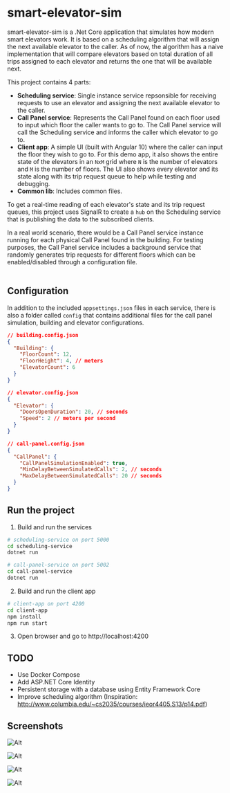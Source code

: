 # smart-elevator-sim

smart-elevator-sim is a .Net Core application that simulates how modern smart elevators work. It is based on a scheduling algorithm that will assign the next available elevator to the caller. As of now, the algorithm has a naive implementation that will compare elevators based on total duration of all trips assigned to each elevator and returns the one that will be available next.

This project contains 4 parts:

- **Scheduling service**: Single instance service repsonsible for receiving requests to use an elevator and assigning the next available elevator to the caller.
- **Call Panel service**: Represents the Call Panel found on each floor used to input which floor the caller wants to go to. The Call Panel service will call the Scheduling service and informs the caller which elevator to go to.
- **Client app**: A simple UI (built with Angular 10) where the caller can input the floor they wish to go to. For this demo app, it also shows the entire state of the elevators in an `NxM` grid where `N` is the number of elevators and `M` is the number of floors. The UI also shows every elevator and its state along with its trip request queue to help while testing and debugging.
- **Common lib**: Includes common files.

To get a real-time reading of each elevator's state and its trip request queues, this project uses SignalR to create a `hub` on the Scheduling service that is publishing the data to the subscribed clients.

In a real world scenario, there would be a Call Panel service instance running for each physical Call Panel found in the building. For testing purposes, the Call Panel service includes a background service that randomly generates trip requests for different floors which can be enabled/disabled through a configuration file.
<br/>
<br/>
## Configuration
In addition to the included `appsettings.json` files in each service, there is also a folder called `config` that contains additional files for the call panel simulation, building and elevator configurations.

```json
// building.config.json
{
  "Building": {
    "FloorCount": 12,
    "FloorHeight": 4, // meters
    "ElevatorCount": 6
  }
}

// elevator.config.json
{
  "Elevator": {
    "DoorsOpenDuration": 20, // seconds
    "Speed": 2 // meters per second
  }
}

// call-panel.config.json
{
  "CallPanel": {
    "CallPanelSimulationEnabled": true,
    "MinDelayBetweenSimulatedCalls": 2, // seconds
    "MaxDelayBetweenSimulatedCalls": 20 // seconds
  }
}
```

## Run the project

1. Build and run the services

```bash
# scheduling-service on port 5000
cd scheduling-service
dotnet run

# call-panel-service on port 5002
cd call-panel-service
dotnet run
```

2. Build and run the client app

```bash
# client-app on port 4200
cd client-app
npm install
npm run start
```

3. Open browser and go to http://localhost:4200

## TODO

- Use Docker Compose
- Add ASP<span></span>.NET Core Identity
- Persistent storage with a database using Entity Framework Core
- Improve scheduling algorithm (Inspiration: http://www.columbia.edu/~cs2035/courses/ieor4405.S13/p14.pdf)

## Screenshots

![Alt](images/elevator-grid.png 'Elevator grid')

![Alt](images/call-panel-input.png 'Call Panel: select floor')

![Alt](images/call-panel-result.png 'Call Panel: showing available elevator')

![Alt](images/elevator-queues.png 'Elevator states and queues')
